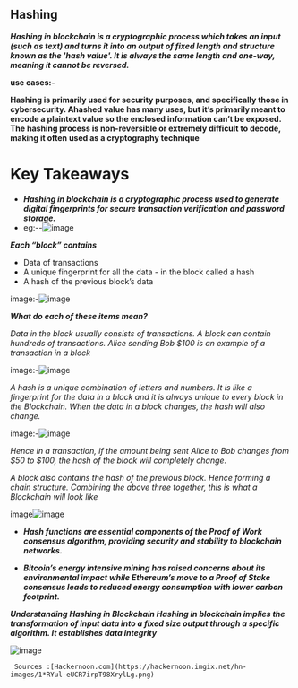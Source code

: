 ## Hashing

***Hashing in blockchain is a cryptographic process which takes an input (such as text) and turns it into an output of fixed length and structure known as the 'hash value'. It is always the same length and one-way, meaning it cannot be reversed.***

**use cases:-**
    
   ****Hashing is primarily used for security purposes, and specifically those in cybersecurity. Ahashed 
     value has many uses, but it’s primarily meant to encode a plaintext value so the enclosed 
    information can’t be exposed. The hashing process is non-reversible or extremely difficult to 
    decode, making it often used as a cryptography technique****

# Key Takeaways

- ***Hashing in blockchain is a cryptographic process used to generate digital fingerprints for secure transaction verification and password storage.***
- eg:--![image](https://github.com/Rjesh2006/Block_chain/assets/143868643/2f7bef4e-81c0-4789-a3af-544cd2783f35)

***Each “block” contains***
- Data of transactions
- A unique fingerprint for all the data - in the block called a hash
- A hash of the previous block’s data


image:-![image](https://github.com/Rjesh2006/Block_chain/assets/143868643/5f3d4aea-8ae3-403b-a808-e0e472984389)



***What do each of these items mean?***

*Data in the block usually consists of transactions. A block can contain hundreds of transactions. Alice sending Bob $100 is an example of a transaction in a block*



image:-![image](https://github.com/Rjesh2006/Block_chain/assets/143868643/df039020-a83a-4ff3-845f-a5530c60913f)



*A hash is a unique combination of letters and numbers. It is like a fingerprint for the data in a block and it is always unique to every block in the Blockchain. When the data in a block changes, the hash will also change.*



image:-![image](https://github.com/Rjesh2006/Block_chain/assets/143868643/d263ebb7-ce72-4657-8062-ff1c95e7a0c3)



*Hence in a transaction, if the amount being sent Alice to Bob changes from $50 to $100, the hash of the block will completely change.*

*A block also contains the hash of the previous block. Hence forming a chain structure. Combining the above three together, this is what a Blockchain will look like*



image![image](https://github.com/Rjesh2006/Block_chain/assets/143868643/cffdef54-8fff-4514-9534-8725d618e61c)




- ***Hash functions are essential components of the Proof of Work consensus algorithm, providing security and stability to blockchain networks.***




- ***Bitcoin’s energy intensive mining has raised concerns about its environmental impact while Ethereum’s move to a Proof of Stake consensus leads to reduced energy consumption with lower carbon footprint.***




***Understanding Hashing in Blockchain
Hashing in blockchain implies the transformation of input data into a fixed size output through a specific algorithm. It establishes data integrity***

![image](https://github.com/Rjesh2006/Block_chain/assets/143868643/abda5d20-9fc1-4ae8-8831-d632d45098ad)


     

     Sources :[Hackernoon.com](https://hackernoon.imgix.net/hn-images/1*RYul-eUCR7irpT98XrylLg.png)
